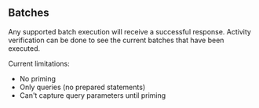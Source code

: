 ## Batches

Any supported batch execution will receive a successful response. Activity verification can be done to see the current
batches that have been executed.

Current limitations:

* No priming
* Only queries (no prepared statements)
* Can't capture query parameters until priming


